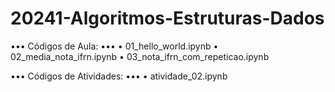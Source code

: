 # 20241-Algoritmos-Estruturas-Dados

••• Códigos de Aula: •••
• 01_hello_world.ipynb
• 02_media_nota_ifrn.ipynb
• 03_nota_ifrn_com_repeticao.ipynb


••• Códigos de Atividades: •••
• atividade_02.ipynb
